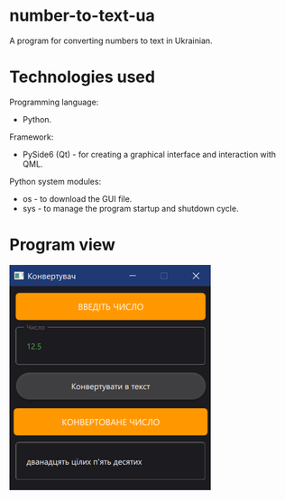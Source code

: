 # number-to-text-ua
A program for converting numbers to text in Ukrainian.

# Technologies used
Programming language:
* Python.

Framework:
* PySide6 (Qt) - for creating a graphical interface and interaction with QML.

Python system modules:
* os - to download the GUI file.
* sys - to manage the program startup and shutdown cycle.

# Program view
<p><img src = "https://github.com/1Rebern/number-to-text-ua/blob/main/preview/example.png?raw=true">
